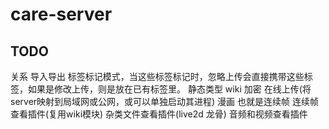 # care-server

## TODO 
关系
导入导出
标签标记模式，当这些标签标记时，忽略上传会直接携带这些标签，如果是修改上传，则是放在已有标签里。
静态类型
wiki
加密
在线上传(将server映射到局域网或公网，或可以单独启动其进程)
漫画 也就是连续帧
连续帧查看插件(复用wiki模块)
杂类文件查看插件(live2d 龙骨)
音频和视频查看插件

